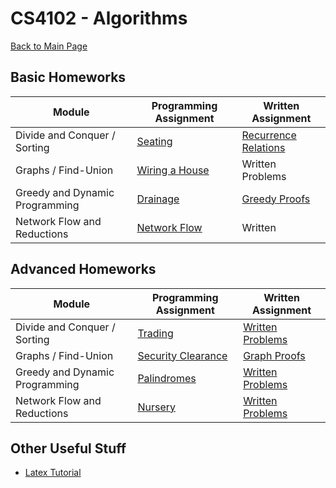 CS4102 - Algorithms
===============================

[Back to Main Page](../readme.html)

<a name="introduction"></a>Basic Homeworks
--------------------------------------- 

| Module | Programming Assignment | Written Assignment |
|--------------------|------------------------|------------------------|
| Divide and Conquer / Sorting | <a href="./divideconq-advanced/seating.pdf">Seating</a> | <a href="./divideconq-basic/recurrenceRelations.pdf">Recurrence Relations</a> |
| Graphs / Find-Union | <a href="./find-union/prims.pdf">Wiring a House</a> | Written Problems |
| Greedy and Dynamic Programming | <a href="./dynamic-basic/drainage.pdf">Drainage</a> | <a href="./greedy-advanced/greedyProofs.pdf">Greedy Proofs</a> |
| Network Flow and Reductions | <a href="./graphs-advanced/scheduling.pdf">Network Flow</a> | Written |

<a name="introduction"></a>Advanced Homeworks
--------------------------------------- 

| Module | Programming Assignment | Written Assignment |
|--------------------|------------------------|------------------------|
| Divide and Conquer / Sorting | <a href="./divideconq-basic/trading.pdf">Trading</a> | <a href="./divideconq-advanced/divConProofs.pdf">Written Problems</a> |
| Graphs / Find-Union | <a href="./graphs-advanced/securityClearance.pdf">Security Clearance</a> | <a href="./graphs-advanced/graphProofs.pdf">Graph Proofs</a> |
| Greedy and Dynamic Programming | <a href="./dynamic-advanced/palindromes.pdf">Palindromes</a> | <a href="./dynamic-advanced/proofs.pdf">Written Problems</a> |
| Network Flow and Reductions | <a href="./greedy-advanced/daycare.pdf">Nursery</a> | <a href="./reductions/reductions.pdf">Written Problems</a> |



<a name="other"></a>Other Useful Stuff
---------------------------------------

- [Latex Tutorial](./latexTutorial.pdf) 
